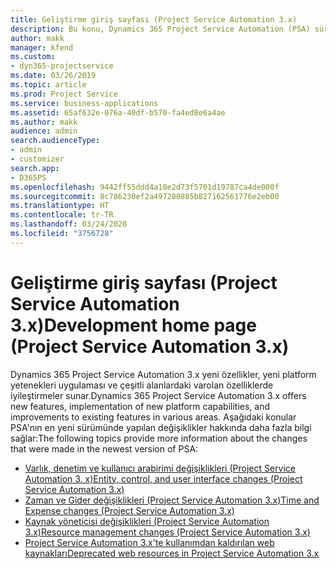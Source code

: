 ```yaml
---
title: Geliştirme giriş sayfası (Project Service Automation 3.x)
description: Bu konu, Dynamics 365 Project Service Automation (PSA) sürüm 3.x için geliştirme bilgileri sağlayan konulara bağlantılar sağlar.
author: makk
manager: kfend
ms.custom:
- dyn365-projectservice
ms.date: 03/26/2019
ms.topic: article
ms.prod: Project Service
ms.service: business-applications
ms.assetid: 65af632e-076a-40df-b570-fa4ed8e6a4ae
ms.author: makk
audience: admin
search.audienceType:
- admin
- customizer
search.app:
- D365PS
ms.openlocfilehash: 9442ff55ddd4a10e2d73f5701d19787ca4de000f
ms.sourcegitcommit: 8c786230ef2a497280885b827162561776e2eb00
ms.translationtype: HT
ms.contentlocale: tr-TR
ms.lasthandoff: 03/24/2020
ms.locfileid: "3756728"
---
```

# <a name="development-home-page-project-service-automation-3x"></a><span data-ttu-id="bb66f-103">Geliştirme giriş sayfası (Project Service Automation 3.x)</span><span class="sxs-lookup"><span data-stu-id="bb66f-103">Development home page (Project Service Automation 3.x)</span></span>

<span data-ttu-id="bb66f-104">Dynamics 365 Project Service Automation 3.x yeni özellikler, yeni platform yetenekleri uygulaması ve çeşitli alanlardaki varolan özelliklerde iyileştirmeler sunar.</span><span class="sxs-lookup"><span data-stu-id="bb66f-104">Dynamics 365 Project Service Automation 3.x offers new features, implementation of new platform capabilities, and improvements to existing features in various areas.</span></span> <span data-ttu-id="bb66f-105">Aşağıdaki konular PSA'nın en yeni sürümünde yapılan değişiklikler hakkında daha fazla bilgi sağlar:</span><span class="sxs-lookup"><span data-stu-id="bb66f-105">The following topics provide more information about the changes that were made in the newest version of PSA:</span></span>

- [<span data-ttu-id="bb66f-106">Varlık, denetim ve kullanıcı arabirimi değişiklikleri (Project Service Automation 3. x)</span><span class="sxs-lookup"><span data-stu-id="bb66f-106">Entity, control, and user interface changes (Project Service Automation 3.x)</span></span>](../developer-guides/entity-changes-v3.x.md)
- [<span data-ttu-id="bb66f-107">Zaman ve Gider değişiklikleri (Project Service Automation 3.x)</span><span class="sxs-lookup"><span data-stu-id="bb66f-107">Time and Expense changes (Project Service Automation 3.x)</span></span>](../developer-guides/time-expense-changes-v3.x.md)
- [<span data-ttu-id="bb66f-108">Kaynak yöneticisi değişiklikleri (Project Service Automation 3.x)</span><span class="sxs-lookup"><span data-stu-id="bb66f-108">Resource management changes (Project Service Automation 3.x)</span></span>](../developer-guides/resource-management-changes-v3.x.md)
- [<span data-ttu-id="bb66f-109">Project Service Automation 3.x'te kullanımdan kaldırılan web kaynakları</span><span class="sxs-lookup"><span data-stu-id="bb66f-109">Deprecated web resources in Project Service Automation 3.x</span></span>](../developer-guides/web-resources-deprecated-v3.x.md)
